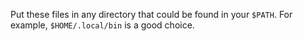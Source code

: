 Put these files in any directory that could be found in your `$PATH`. For
example, `$HOME/.local/bin` is a good choice.
